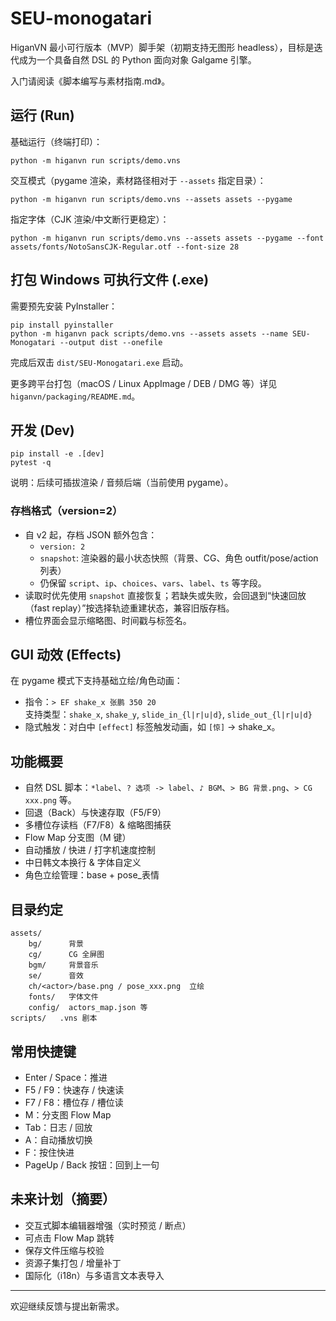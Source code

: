 # SEU-monogatari

HiganVN 最小可行版本（MVP）脚手架（初期支持无图形 headless），目标是迭代成为一个具备自然 DSL 的 Python 面向对象 Galgame 引擎。

入门请阅读《脚本编写与素材指南.md》。

## 运行 (Run)

基础运行（终端打印）：
```
python -m higanvn run scripts/demo.vns
```

交互模式（pygame 渲染，素材路径相对于 `--assets` 指定目录）：
```
python -m higanvn run scripts/demo.vns --assets assets --pygame
```

指定字体（CJK 渲染/中文断行更稳定）：
```
python -m higanvn run scripts/demo.vns --assets assets --pygame --font assets/fonts/NotoSansCJK-Regular.otf --font-size 28
```

## 打包 Windows 可执行文件 (.exe)

需要预先安装 PyInstaller：
```
pip install pyinstaller
python -m higanvn pack scripts/demo.vns --assets assets --name SEU-Monogatari --output dist --onefile
```
完成后双击 `dist/SEU-Monogatari.exe` 启动。

更多跨平台打包（macOS / Linux AppImage / DEB / DMG 等）详见 `higanvn/packaging/README.md`。

## 开发 (Dev)
```
pip install -e .[dev]
pytest -q
```

说明：后续可插拔渲染 / 音频后端（当前使用 pygame）。

### 存档格式（version=2）
- 自 v2 起，存档 JSON 额外包含：
	- `version: 2`
	- `snapshot`: 渲染器的最小状态快照（背景、CG、角色 outfit/pose/action 列表）
	- 仍保留 `script`、`ip`、`choices`、`vars`、`label`、`ts` 等字段。
- 读取时优先使用 `snapshot` 直接恢复；若缺失或失败，会回退到“快速回放（fast replay）”按选择轨迹重建状态，兼容旧版存档。
- 槽位界面会显示缩略图、时间戳与标签名。

## GUI 动效 (Effects)

在 pygame 模式下支持基础立绘/角色动画：
- 指令：`> EF shake_x 张鹏 350 20`  
	支持类型：`shake_x`, `shake_y`, `slide_in_{l|r|u|d}`, `slide_out_{l|r|u|d}`
- 隐式触发：对白中 `[effect]` 标签触发动画，如 `[惊]` → shake_x。

## 功能概要
- 自然 DSL 脚本：`*label`、`? 选项 -> label`、`♪ BGM`、`> BG 背景.png`、`> CG xxx.png` 等。
- 回退（Back）与快速存取（F5/F9）
- 多槽位存读档（F7/F8）& 缩略图捕获
- Flow Map 分支图（M 键）
- 自动播放 / 快进 / 打字机速度控制
- 中日韩文本换行 & 字体自定义
- 角色立绘管理：base + pose_表情

## 目录约定
```
assets/
	bg/      背景
	cg/      CG 全屏图
	bgm/     背景音乐
	se/      音效
	ch/<actor>/base.png / pose_xxx.png  立绘
	fonts/   字体文件
	config/  actors_map.json 等
scripts/   .vns 剧本
```

## 常用快捷键
- Enter / Space：推进
- F5 / F9：快速存 / 快速读
- F7 / F8：槽位存 / 槽位读
- M：分支图 Flow Map
- Tab：日志 / 回放
- A：自动播放切换
- F：按住快进
- PageUp / Back 按钮：回到上一句

## 未来计划（摘要）
- 交互式脚本编辑器增强（实时预览 / 断点）
- 可点击 Flow Map 跳转
- 保存文件压缩与校验
- 资源子集打包 / 增量补丁
- 国际化（i18n）与多语言文本表导入

---
欢迎继续反馈与提出新需求。

